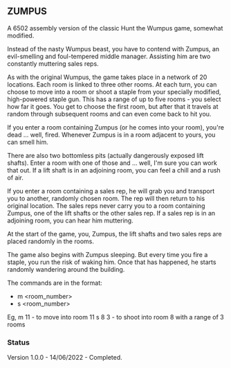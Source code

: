 ## ZUMPUS

A 6502 assembly version of the classic Hunt the Wumpus game, somewhat modified.

Instead of the nasty Wumpus beast, you have to contend with Zumpus, an evil-smelling and foul-tempered middle manager. Assisting him are two constantly muttering sales reps.

As with the original Wumpus, the game takes place in a network of 20 locations. Each room is linked to three other rooms. At each turn, you can choose to move into a room or shoot a staple from your specially modified, high-powered staple gun. This has a range of up to five rooms - you select how far it goes. You get to choose the first room, but after that it travels at random through subsequent rooms and can even come back to hit you.

If you enter a room containing Zumpus (or he comes into your room), you're dead ... well, fired. Whenever Zumpus is in a room adjacent to yours, you can smell him.

There are also two bottomless pits (actually dangerously exposed lift shafts). Enter a room with one of those and ... well, I'm sure you can work that out. If a lift shaft is in an adjoining room, you can feel a chill and a rush of air.

If you enter a room containing a sales rep, he will grab you and transport you to another, randomly chosen room. The rep will then return to his original location. The sales reps never carry you to a room containing Zumpus, one of the lift shafts or the other sales rep. If a sales rep is in an adjoining room, you can hear him muttering.

At the start of the game, you, Zumpus, the lift shafts and two sales reps are placed randomly in the rooms.

The game also begins with Zumpus sleeping. But every time you fire a staple, you run the risk of waking him. Once that has happened, he starts randomly wandering around the building.

The commands are in the format:

- m <room_number>
- s <room_number> <range>

Eg,
m 11 - to move into room 11
s 8 3 - to shoot into room 8 with a range of 3 rooms

### Status

Version 1.0.0 - 14/06/2022 - Completed.
